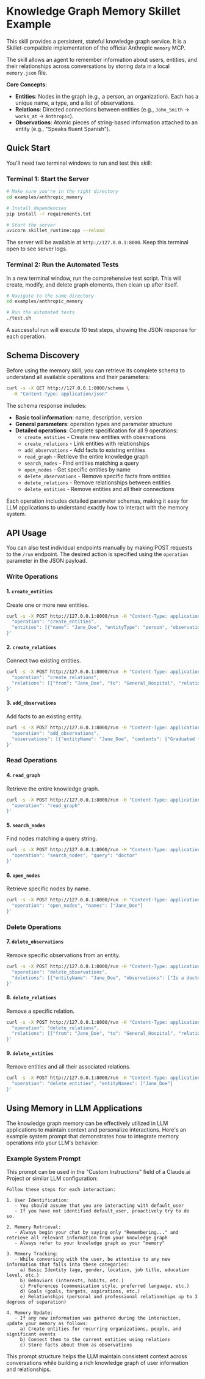 # Knowledge Graph Memory Skillet Example

This skill provides a persistent, stateful knowledge graph service. It is a Skillet-compatible implementation of the official Anthropic `memory` MCP.

The skill allows an agent to remember information about users, entities, and their relationships across conversations by storing data in a local `memory.json` file.

**Core Concepts:**
- **Entities**: Nodes in the graph (e.g., a person, an organization). Each has a unique name, a type, and a list of observations.
- **Relations**: Directed connections between entities (e.g., `John_Smith` -> `works_at` -> `Anthropic`).
- **Observations**: Atomic pieces of string-based information attached to an entity (e.g., "Speaks fluent Spanish").

## Quick Start

You'll need two terminal windows to run and test this skill:

### Terminal 1: Start the Server

```bash
# Make sure you're in the right directory
cd examples/anthropic_memory

# Install dependencies
pip install -r requirements.txt

# Start the server
uvicorn skillet_runtime:app --reload
```
The server will be available at `http://127.0.0.1:8000`. Keep this terminal open to see server logs.

### Terminal 2: Run the Automated Tests

In a new terminal window, run the comprehensive test script. This will create, modify, and delete graph elements, then clean up after itself.

```bash
# Navigate to the same directory
cd examples/anthropic_memory

# Run the automated tests
./test.sh
```
A successful run will execute 10 test steps, showing the JSON response for each operation.

## Schema Discovery

Before using the memory skill, you can retrieve its complete schema to understand all available operations and their parameters:

```bash
curl -s -X GET http://127.0.0.1:8000/schema \
  -H "Content-Type: application/json"
```

The schema response includes:
- **Basic tool information**: name, description, version
- **General parameters**: operation types and parameter structure
- **Detailed operations**: Complete specification for all 9 operations:
  - `create_entities` - Create new entities with observations
  - `create_relations` - Link entities with relationships
  - `add_observations` - Add facts to existing entities
  - `read_graph` - Retrieve the entire knowledge graph
  - `search_nodes` - Find entities matching a query
  - `open_nodes` - Get specific entities by name
  - `delete_observations` - Remove specific facts from entities
  - `delete_relations` - Remove relationships between entities
  - `delete_entities` - Remove entities and all their connections

Each operation includes detailed parameter schemas, making it easy for LLM applications to understand exactly how to interact with the memory system.

## API Usage

You can also test individual endpoints manually by making POST requests to the `/run` endpoint. The desired action is specified using the `operation` parameter in the JSON payload.

### Write Operations

#### 1. `create_entities`
Create one or more new entities.
```bash
curl -s -X POST http://127.0.0.1:8000/run -H "Content-Type: application/json" -d '{
  "operation": "create_entities",
  "entities": [{"name": "Jane_Doe", "entityType": "person", "observations": ["Is a doctor"]}]
}'
```

#### 2. `create_relations`
Connect two existing entities.
```bash
curl -s -X POST http://127.0.0.1:8000/run -H "Content-Type: application/json" -d '{
  "operation": "create_relations",
  "relations": [{"from": "Jane_Doe", "to": "General_Hospital", "relationType": "works_at"}]
}'
```

#### 3. `add_observations`
Add facts to an existing entity.
```bash
curl -s -X POST http://127.0.0.1:8000/run -H "Content-Type: application/json" -d '{
  "operation": "add_observations",
  "observations": [{"entityName": "Jane_Doe", "contents": ["Graduated from Med School"]}]
}'
```

### Read Operations

#### 4. `read_graph`
Retrieve the entire knowledge graph.
```bash
curl -s -X POST http://127.0.0.1:8000/run -H "Content-Type: application/json" -d '{
  "operation": "read_graph"
}'
```

#### 5. `search_nodes`
Find nodes matching a query string.
```bash
curl -s -X POST http://127.0.0.1:8000/run -H "Content-Type: application/json" -d '{
  "operation": "search_nodes", "query": "doctor"
}'
```

#### 6. `open_nodes`
Retrieve specific nodes by name.
```bash
curl -s -X POST http://127.0.0.1:8000/run -H "Content-Type: application/json" -d '{
  "operation": "open_nodes", "names": ["Jane_Doe"]
}'
```

### Delete Operations

#### 7. `delete_observations`
Remove specific observations from an entity.
```bash
curl -s -X POST http://127.0.0.1:8000/run -H "Content-Type: application/json" -d '{
  "operation": "delete_observations",
  "deletions": [{"entityName": "Jane_Doe", "observations": ["Is a doctor"]}]
}'
```

#### 8. `delete_relations`
Remove a specific relation.
```bash
curl -s -X POST http://127.0.0.1:8000/run -H "Content-Type: application/json" -d '{
  "operation": "delete_relations",
  "relations": [{"from": "Jane_Doe", "to": "General_Hospital", "relationType": "works_at"}]
}'
```

#### 9. `delete_entities`
Remove entities and all their associated relations.
```bash
curl -s -X POST http://127.0.0.1:8000/run -H "Content-Type: application/json" -d '{
  "operation": "delete_entities", "entityNames": ["Jane_Doe"]
}'
```

## Using Memory in LLM Applications

The knowledge graph memory can be effectively utilized in LLM applications to maintain context and personalize interactions. Here's an example system prompt that demonstrates how to integrate memory operations into your LLM's behavior:

### Example System Prompt

This prompt can be used in the "Custom Instructions" field of a Claude.ai Project or similar LLM configuration:

```
Follow these steps for each interaction:

1. User Identification:
   - You should assume that you are interacting with default_user
   - If you have not identified default_user, proactively try to do so.

2. Memory Retrieval:
   - Always begin your chat by saying only "Remembering..." and retrieve all relevant information from your knowledge graph
   - Always refer to your knowledge graph as your "memory"

3. Memory Tracking:
   - While conversing with the user, be attentive to any new information that falls into these categories:
     a) Basic Identity (age, gender, location, job title, education level, etc.)
     b) Behaviors (interests, habits, etc.)
     c) Preferences (communication style, preferred language, etc.)
     d) Goals (goals, targets, aspirations, etc.)
     e) Relationships (personal and professional relationships up to 3 degrees of separation)

4. Memory Update:
   - If any new information was gathered during the interaction, update your memory as follows:
     a) Create entities for recurring organizations, people, and significant events
     b) Connect them to the current entities using relations
     c) Store facts about them as observations
```

This prompt structure helps the LLM maintain consistent context across conversations while building a rich knowledge graph of user information and relationships.